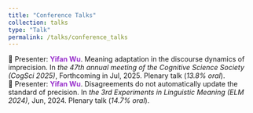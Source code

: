 ```yaml
---
title: "Conference Talks"
collection: talks
type: "Talk"
permalink: /talks/conference_talks
---
```


:microphone: Presenter: **<span style="color: #9932CC;">Yifan Wu</span>**. Meaning adaptation in the discourse dynamics of imprecision. In *the 47th annual meeting of the Cognitive Science Society (CogSci 2025)*, Forthcoming in Jul, 2025. Plenary talk (*13.8% oral*). <br>
:microphone: Presenter: **<span style="color: #9932CC;">Yifan Wu</span>**. Disagreements do not automatically update the standard of precision. In *the 3rd Experiments in Linguistic Meaning (ELM 2024)*, Jun, 2024. Plenary talk (*14.7% oral*). <br>
